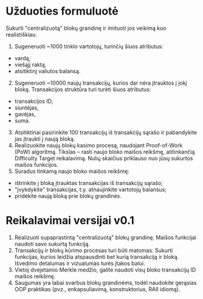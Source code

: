 # Užduoties formuluotė
Sukurti "centralizuotą" blokų grandinę ir imituoti jos veikimą kuo realistiškiau.
1. Sugeneruoti ~1000 tinklo vartotojų, turinčių šiuos atributus:
- vardą,
- viešąjį raktą,
- atsitiktinį valiutos balansą.
2. Sugeneruoti ~10000 naujų transakcijų, kurios dar nėra įtrauktos į jokį bloką. Transakcijos struktūra turi turėti šiuos atributus:
- transakcijos ID,
- siuntėjas,
- gavėjas,
- suma.
3. Atsitiktinai pasirinkite 100 transakcijų iš transakcijų sąrašo ir pabandykite jas įtraukti į naują bloką.
4. Realizuokite naujų blokų kasimo procesą, naudojant Proof-of-Work (PoW) algoritmą. Tikslas – rasti naujo bloko
maišos reikšmę, atitinkančią Difficulty Target reikalavimą. Nulių skaičius priklauso
nuo jūsų sukurtos maišos funkcijos.
5. Suradus tinkamą naujo bloko maišos reikšmę:
- ištrinkite į bloką įtrauktas transakcijas iš transakcijų sąrašo;
- "įvykdykite" transakcijas, t.y. atnaujinkite vartotojų balansus;
- pridėkite naują bloką prie blokų grandinės.

# Reikalavimai versijai v0.1
1. Realizuoti supaprastintą "centralizuotą" blokų grandinę. Maišos funkcijai naudoti savo sukurtą funkciją.
2. Transakcijų ir blokų kūrimo procesas turi būti matomas. Sukurti funkcijas, kurios leidžia atspausdinti bet
kurią transakciją ir bloką. Išvedimo detalumas ir vizualumas turės įtakos balui.
3. Vietoj dvejetainio Merkle medžio, galite naudoti visų bloko transakcijų ID maišos reikšmę.
4. Saugumas yra labai svarbus blokų grandinėms, todėl naudokite gerąsias OOP praktikas (pvz., enkapsuliavimą,
konstruktorius, RAII idiomą).
